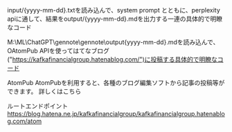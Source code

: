 input/{yyyy-mm-dd}.txtを読み込んで、system prompt とともに、perplexity apiに通して、結果をoutput/{yyyy-mm-dd}.mdを出力する一連の具体的で明瞭なコード

M:\ML\ChatGPT\gennote\gennote\output\{yyyy-mm-dd}.mdを読み込んで、OAtomPub APIを使ってはてなブログ("https://kafkafinancialgroup.hatenablog.com/")に投稿する具体的で明瞭なコード




AtomPub
AtomPubを利用すると、各種のブログ編集ソフトから記事の投稿等ができます。 詳しくはこちら

ルートエンドポイント
https://blog.hatena.ne.jp/kafkafinancialgroup/kafkafinancialgroup.hatenablog.com/atom
